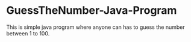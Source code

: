 # GuessTheNumber-Java-Program
This is simple java program where anyone can has to guess the number between 1 to 100.
